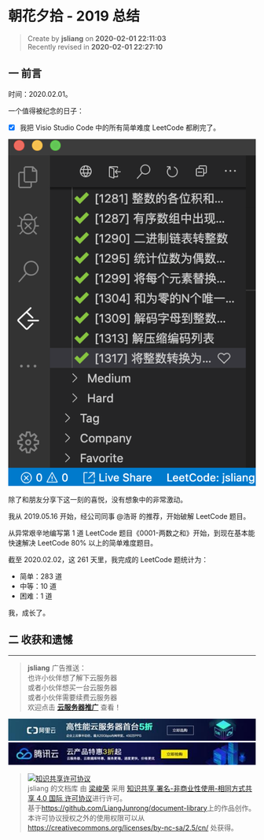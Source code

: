 朝花夕拾 - 2019 总结
===

> Create by **jsliang** on **2020-02-01 22:11:03**  
> Recently revised in **2020-02-01 22:27:10**

## 一 前言

时间：2020.02.01。

一个值得被纪念的日子：

* [x] 我把 Visio Studio Code 中的所有简单难度 LeetCode 都刷完了。

![图](../../../../public-repertory/img/other-morning-and-evening-2020-02-01-1.png)

除了和朋友分享下这一刻的喜悦，没有想象中的非常激动。

我从 2019.05.16 开始，经公司同事 @浩哥 的推荐，开始破解 LeetCode 题目。

从异常艰辛地编写第 1 道 LeetCode 题目《0001-两数之和》开始，到现在基本能快速解决 LeetCode 80% 以上的简单难度题目。

截至 2020.02.02，这 261 天里，我完成的 LeetCode 题统计为：

* 简单：283 道
* 中等：10 道
* 困难：1 道

我，成长了。

## 二 收获和遗憾

---

> **jsliang** 广告推送：  
> 也许小伙伴想了解下云服务器  
> 或者小伙伴想买一台云服务器  
> 或者小伙伴需要续费云服务器  
> 欢迎点击 **[云服务器推广](https://github.com/LiangJunrong/document-library/blob/master/other-library/Monologue/%E7%A8%B3%E9%A3%9F%E8%89%B0%E9%9A%BE.md)** 查看！

[![图](../../../../public-repertory/img/z-small-seek-ali-3.jpg)](https://promotion.aliyun.com/ntms/act/qwbk.html?userCode=w7hismrh)
[![图](../../../../public-repertory/img/z-small-seek-tencent-2.jpg)](https://cloud.tencent.com/redirect.php?redirect=1014&cps_key=49f647c99fce1a9f0b4e1eeb1be484c9&from=console)

> <a rel="license" href="http://creativecommons.org/licenses/by-nc-sa/4.0/"><img alt="知识共享许可协议" style="border-width:0" src="https://i.creativecommons.org/l/by-nc-sa/4.0/88x31.png" /></a><br /><span xmlns:dct="http://purl.org/dc/terms/" property="dct:title">jsliang 的文档库</span> 由 <a xmlns:cc="http://creativecommons.org/ns#" href="https://github.com/LiangJunrong/document-library" property="cc:attributionName" rel="cc:attributionURL">梁峻荣</a> 采用 <a rel="license" href="http://creativecommons.org/licenses/by-nc-sa/4.0/">知识共享 署名-非商业性使用-相同方式共享 4.0 国际 许可协议</a>进行许可。<br />基于<a xmlns:dct="http://purl.org/dc/terms/" href="https://github.com/LiangJunrong/document-library" rel="dct:source">https://github.com/LiangJunrong/document-library</a>上的作品创作。<br />本许可协议授权之外的使用权限可以从 <a xmlns:cc="http://creativecommons.org/ns#" href="https://creativecommons.org/licenses/by-nc-sa/2.5/cn/" rel="cc:morePermissions">https://creativecommons.org/licenses/by-nc-sa/2.5/cn/</a> 处获得。